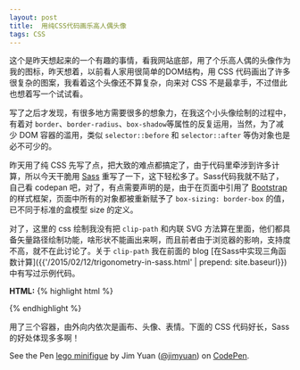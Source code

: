 ```yaml
---
layout: post
title:  用纯CSS代码画乐高人偶头像
tags: CSS
---
```


这个是昨天想起来的一个有趣的事情，看我网站底部，用了个乐高人偶的头像作为我的图标，昨天想着，以前看人家用很简单的DOM结构，用 CSS 代码画出了许多很复杂的图案，我看着这个头像还不算复杂，向来对 CSS 不是最拿手，不过借此也想着写一个试试看。

写了之后才发现，有很多地方需要很多的想象力，在我这个小头像绘制的过程中，有着对 `border`、`border-radius`、`box-shadow`等属性的反复运用，当然，为了减少 DOM 容器的滥用，类似 `selector::before` 和 `selector::after` 等伪对象也是必不可少的。

<!--more-->

昨天用了纯 CSS 先写了点，把大致的难点都搞定了，由于代码里牵涉到许多计算，所以今天干脆用 <span class="fa fa-link"></span> [Sass](http://sass-lang.com/) 重写了一下，这下轻松多了。Sass代码我就不贴了，自己看 codepan 吧，对了，有点需要声明的是，由于在页面中引用了 <span class="fa fa-link"></span> [Bootstrap](http://v3.bootcss.com/) 的样式框架，页面中所有的对象都被重新赋予了 `box-sizing: border-box` 的值，已不同于标准的盒模型 size 的定义。

对了，这里的 css 绘制我没有把 `clip-path` 和内联 SVG 方法算在里面，他们都具备矢量路径绘制功能，啥形状不能画出来啊，而且前者由于浏览器的影响，支持度不高，就不在此讨论了。关于 `clip-path` 我在前面的 blog [在Sass中实现三角函数计算]({{'/2015/02/12/trigonometry-in-sass.html' | prepend: site.baseurl}})中有写过示例代码。


__HTML:__
{% highlight html %}
<div class="lego-block">
  <div class="head">
    <div class="emotion"></div>
  </div>
</div>
{% endhighlight %}

用了三个容器，由外向内依次是画布、头像、表情。下面的 CSS 代码好长，Sass 的好处体现多多啊！

<p data-height="680" data-theme-id="13933" data-slug-hash="qOWxqg" data-default-tab="result" data-user="jimyuan" class='codepen'>See the Pen <a href='http://codepen.io/jimyuan/pen/qOWxqg/'>lego minifigue</a> by Jim Yuan (<a href='http://codepen.io/jimyuan'>@jimyuan</a>) on <a href='http://codepen.io'>CodePen</a>.</p>
<script async src="//assets.codepen.io/assets/embed/ei.js"></script>
